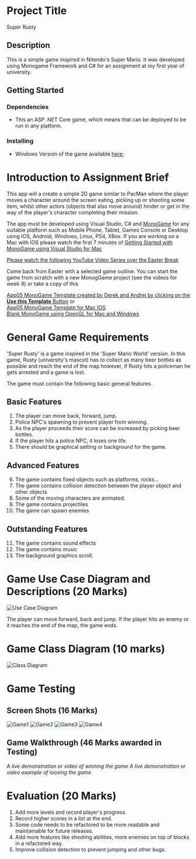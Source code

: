 # Project Title

Super Rusty

## Description

This is a simple game inspired in Nitendo's Super Mario. 
It was developed using Monogame Framework and C# for an assignment at my first year of university.

## Getting Started

### Dependencies

* This an ASP .NET Core game, which means that can be deployed to be run in any platform. 

### Installing

* Windows Version of the game available [here:](https://github.com/tomas-ribeiro-pinto/Super_Rusty_Monogame/tree/main/Download%20Game%20Windows)



# Introduction to Assignment Brief
This app will a create a simple 2D game similar to PacMan where the player moves a character around the screen eating, picking up or shooting some item, whilst other actors (objects that also move around) hinder or get in the way of the player's character completing their mission.    

The app must be developed using Visual Studio, C# and [MonoGame](https://www.monogame.net/) for any suitable platform such as Mobile Phone, Tablet, Games Console or Desktop using IOS, Android, Windows, Linux, PS4, XBox.  If you are working on a Mac with IOS please watch the first 7 minutes of [Getting Started with MonoGame using Visual Studio for Mac](https://www.youtube.com/watch?v=Hxo9A0-qcVo&ab_channel=TheDarksideofMonoGame)

[Please watch the following YouTube Video Series over the Easter Break](https://github.com/BNU-CO453/ConsoleApps15/wiki/Introduction-to-MonoGame)     

Come back from Easter with a selected game outline.   You can start the game from scratch with a new MonogGame project (see the videos for week 9) or take a copy of this 

[ App05 MonoGame Template created by Derek and Andrei by clicking on the **Use this Template** Button](https://github.com/BNU-CO453/App05MonoGame) 
or    
[ App05 MonoGame Template for Mac IOS](https://github.com/BNU-CO453/MacApp05Game)      
[Blank MonoGame using OpenGL for Mac and Windows](https://github.com/BNU-CO453/MonoGameOpenGL.git)

# General Game Requirements
'Super Rusty' is a game inspired in the 'Super Mario World' version. In this game, Rusty (university's mascot) has to collect as many beer bottles as possible and reach the end of the map however, if Rusty hits a policeman he gets arrested and a game is lost.

The game must contain the following basic general features
## Basic Features
1. The player can move back, forward, jump. 
2. Police NPC's spawning to prevent player from winning.
3. As the player proceeds their score can be increased by picking beer bottles.
4. If the player hits a police NPC, it loses one life.
5. There should be graphical setting or background for the game.

## Advanced Features
6. The game contains fixed objects such as platforms, rocks...
7. The game contains collision detection between the player object and other objects
8. Some of the moving characters are animated.
9. The game contains projectiles
10. The game can spawn enemies
## Outstanding Features
11. The game contains sound effects
12. The game contains music
13. The background graphics scroll.

# Game Use Case Diagram and Descriptions (20 Marks)
![Use Case Diagram](https://github.com/tomas-ribeiro-pinto/CO453_ApplicationProgramming/blob/master/App05%20resources/use_case_diagram.png)

The player can move forward, back and jump. 
If the player hits an enemy or it reaches the end of the map, the game ends.
 
# Game Class Diagram (10 marks)
![Class Diagram](https://github.com/tomas-ribeiro-pinto/CO453_ApplicationProgramming/blob/master/App05%20resources/class_diagram.png)

# Game Testing
## Screen Shots (16 Marks)
![Game1](https://github.com/tomas-ribeiro-pinto/CO453_ApplicationProgramming/blob/master/App05%20resources/test1.png)
![Game2](https://github.com/tomas-ribeiro-pinto/CO453_ApplicationProgramming/blob/master/App05%20resources/test2.png)
![Game3](https://github.com/tomas-ribeiro-pinto/CO453_ApplicationProgramming/blob/master/App05%20resources/test3.png)
![Game4](https://github.com/tomas-ribeiro-pinto/CO453_ApplicationProgramming/blob/master/App05%20resources/test4.png)

## Game Walkthrough (46 Marks awarded in Testing)
*A live demonstration or video of winning the game*
*A live demonstration or video example of loosing the game*
# Evaluation (20 Marks)
1. Add more levels and record player's progress.
2. Record higher scores in a list at the end.
3. Some code needs to be refactored to be more readable and maintainable for future releases.
4. Add more features like shooting abilities, more enemies on top of blocks in a refactored way.
5. Improve collision detection to prevent jumping and other bugs.
